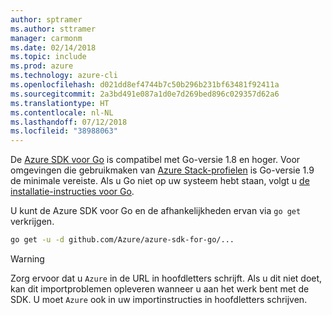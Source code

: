 ```yaml
---
author: sptramer
ms.author: sttramer
manager: carmonm
ms.date: 02/14/2018
ms.topic: include
ms.prod: azure
ms.technology: azure-cli
ms.openlocfilehash: d021dd8ef4744b7c50b296b231bf63481f92411a
ms.sourcegitcommit: 2a3bd491e087a1d0e7d269bed896c029357d62a6
ms.translationtype: HT
ms.contentlocale: nl-NL
ms.lasthandoff: 07/12/2018
ms.locfileid: "38988063"
---
```

De [Azure SDK voor Go](https://github.com/Azure/azure-sdk-for-go) is compatibel met Go-versie 1.8 en hoger. Voor omgevingen die gebruikmaken van [Azure Stack-profielen](https://docs.microsoft.com/azure/azure-stack/azure-stack-version-profiles) is Go-versie 1.9 de minimale vereiste.
Als u Go niet op uw systeem hebt staan, volgt u [de installatie-instructies voor Go](https://golang.org/doc/install).

U kunt de Azure SDK voor Go en de afhankelijkheden ervan via `go get` verkrijgen.

```bash
go get -u -d github.com/Azure/azure-sdk-for-go/...
```

> [!WARNING]
> Zorg ervoor dat u `Azure` in de URL in hoofdletters schrijft. Als u dit niet doet, kan dit importproblemen opleveren wanneer u aan het werk bent met de SDK. U moet `Azure` ook in uw importinstructies in hoofdletters schrijven.
